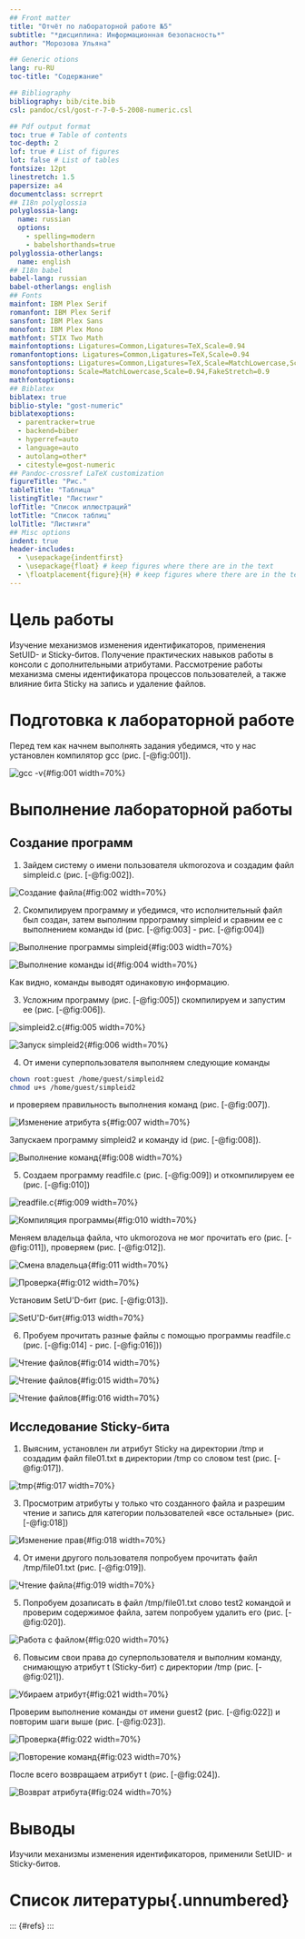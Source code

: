 ```yaml
---
## Front matter
title: "Отчёт по лабораторной работе №5"
subtitle: "*дисциплина: Информационная безопасность*"
author: "Морозова Ульяна"

## Generic otions
lang: ru-RU
toc-title: "Содержание"

## Bibliography
bibliography: bib/cite.bib
csl: pandoc/csl/gost-r-7-0-5-2008-numeric.csl

## Pdf output format
toc: true # Table of contents
toc-depth: 2
lof: true # List of figures
lot: false # List of tables
fontsize: 12pt
linestretch: 1.5
papersize: a4
documentclass: scrreprt
## I18n polyglossia
polyglossia-lang:
  name: russian
  options:
	- spelling=modern
	- babelshorthands=true
polyglossia-otherlangs:
  name: english
## I18n babel
babel-lang: russian
babel-otherlangs: english
## Fonts
mainfont: IBM Plex Serif
romanfont: IBM Plex Serif
sansfont: IBM Plex Sans
monofont: IBM Plex Mono
mathfont: STIX Two Math
mainfontoptions: Ligatures=Common,Ligatures=TeX,Scale=0.94
romanfontoptions: Ligatures=Common,Ligatures=TeX,Scale=0.94
sansfontoptions: Ligatures=Common,Ligatures=TeX,Scale=MatchLowercase,Scale=0.94
monofontoptions: Scale=MatchLowercase,Scale=0.94,FakeStretch=0.9
mathfontoptions:
## Biblatex
biblatex: true
biblio-style: "gost-numeric"
biblatexoptions:
  - parentracker=true
  - backend=biber
  - hyperref=auto
  - language=auto
  - autolang=other*
  - citestyle=gost-numeric
## Pandoc-crossref LaTeX customization
figureTitle: "Рис."
tableTitle: "Таблица"
listingTitle: "Листинг"
lofTitle: "Список иллюстраций"
lotTitle: "Список таблиц"
lolTitle: "Листинги"
## Misc options
indent: true
header-includes:
  - \usepackage{indentfirst}
  - \usepackage{float} # keep figures where there are in the text
  - \floatplacement{figure}{H} # keep figures where there are in the text
---
```


# Цель работы

Изучение механизмов изменения идентификаторов, применения SetUID- и Sticky-битов. Получение практических навыков работы в консоли с дополнительными атрибутами. Рассмотрение работы механизма смены идентификатора процессов пользователей, а также влияние бита
Sticky на запись и удаление файлов.

# Подготовка к лабораторной работе

Перед тем как начнем выполнять задания убедимся, что у нас установлен компилятор gcc (рис. [-@fig:001]).

![gcc -v](image/1.png){#fig:001 width=70%}

# Выполнение лабораторной работы

## Создание программ

1. Зайдем  систему о имени пользователя ukmorozova и создадим файл simpleid.c (рис. [-@fig:002]).

![Создание файла](image/2.png){#fig:002 width=70%}

2. Скомпилируем программу и убедимся, что исполнительный файл был создан, затем выполним пррограмму simpleid и сравним ее с выполнением команды id (рис. [-@fig:003] - рис. [-@fig:004])

![Выполнение программы simpleid](image/3.png){#fig:003 width=70%}

![Выполнение команды id](image/4.png){#fig:004 width=70%}

Как видно, команды выводят одинаковую информацию.

3. Усложним программу (рис. [-@fig:005]) скомпилируем и запустим ее (рис. [-@fig:006]).

![simpleid2.c](image/5.png){#fig:005 width=70%}

![Запуск simpleid2](image/6.png){#fig:006 width=70%}

4. От имени суперпользователя выполняем следующие команды
```bash
chown root:guest /home/guest/simpleid2
chmod u+s /home/guest/simpleid2
```
и проверяем правильность выполнения команд (рис. [-@fig:007]).

![Изменение атрибута s](image/7.png){#fig:007 width=70%}

Запускаем программу simpleid2 и команду id (рис. [-@fig:008]).

![Выполнение команд](image/9.png){#fig:008 width=70%}

5. Создаем программу readfile.c (рис. [-@fig:009]) и откомпилируем ее (рис. [-@fig:010])

![readfile.c](image/10.png){#fig:009 width=70%}

![Компиляция программы](image/11.png){#fig:010 width=70%}

Меняем владельца файла, что ukmorozova не мог прочитать его (рис. [-@fig:011]), проверяем (рис. [-@fig:012]).

![Смена владельца](image/12.png){#fig:011 width=70%}

![Проверка](image/13.png){#fig:012 width=70%}

Установим SetU'D-бит (рис. [-@fig:013]).

![SetU'D-бит](image/14.png){#fig:013 width=70%}

6. Пробуем прочитать разные файлы с помощью программы readfile.c (рис. [-@fig:014] - рис. [-@fig:016]))

![Чтение файлов](image/15.png){#fig:014 width=70%}

![Чтение файлов](image/16.png){#fig:015 width=70%}

![Чтение файлов](image/17.png){#fig:016 width=70%}

## Исследование Sticky-бита

1. Выясним, установлен ли атрибут Sticky на директории /tmp и создадим файл file01.txt в директории /tmp со словом test (рис. [-@fig:017]).

![tmp](image/18.png){#fig:017 width=70%}

3. Просмотрим атрибуты у только что созданного файла и разрешим чтение и запись для категории пользователей «все остальные» (рис. [-@fig:018])

![Изменение прав](image/19.png){#fig:018 width=70%}

4. От имени другого пользователя попробуем прочитать файл /tmp/file01.txt (рис. [-@fig:019]).

![Чтение файла](image/20.png){#fig:019 width=70%}

5. Попробуем дозаписать в файл /tmp/file01.txt слово test2 командой и проверим содержимое файла, затем попробуем удалить его (рис. [-@fig:020]).

![Работа с файлом](image/21.png){#fig:020 width=70%}

6. Повысим свои права до суперпользователя и выполним команду, снимающую атрибут t (Sticky-бит) с директории /tmp (рис. [-@fig:021]).

![Убираем атрибут](image/22.png){#fig:021 width=70%}

Проверим выполнение команды от имени guest2 (рис. [-@fig:022]) и повторим шаги выше (рис. [-@fig:023]).

![Проверка](image/23.png){#fig:022 width=70%}

![Повторение команд](image/24.png){#fig:023 width=70%}

После всего возвращаем атрибут t (рис. [-@fig:024]).

![Возврат атрибута](image/25.png){#fig:024 width=70%}

# Выводы

Изучили механизмы изменения идентификаторов, применили SetUID- и Sticky-битов.

# Список литературы{.unnumbered}

::: {#refs}
:::
